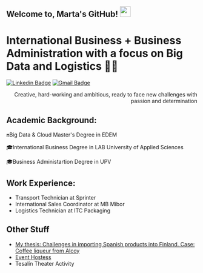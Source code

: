 ## Welcome to, Marta's GitHub!  <img src="https://media.giphy.com/media/hvRJCLFzcasrR4ia7z/giphy.gif" width="28px" height="28px">

<h1>International Business + Business Administration with a focus on Big Data and Logistics 👩‍💻</h1> 


[![Linkedin Badge](https://img.shields.io/badge/-martamiroreig-blue?style=flat-square&logo=Linkedin&logoColor=white&link=https://www.linkedin.com/in/martamiroreig)](https://www.linkedin.com/in/martamiroreig/) [![Gmail Badge](https://img.shields.io/badge/-martmiro0@gmail.com-c14438?style=flat-square&logo=Gmail&logoColor=white&link=mailto:martamiro0@gmail.com)](mailto:martamiro0@gmail.com) 

<div style="text-align: right">Creative, hard-working and ambitious, ready to face new challenges with passion and determination </div>

## Academic Background:
🔛​​Big Data & Cloud Master's Degree in EDEM

🎓International Business Degree in LAB University of Applied Sciences

🎓Business Administartion Degree in UPV
 
 ## Work Experience: 
 * Transport Technician at Sprinter
 * International Sales Coordinator at MB Mibor
 * Logistics Technician at ITC Packaging 
 
## Other Stuff
  - [My thesis: Challenges in importing Spanish products into Finland. Case: Coffee liqueur from Alcoy](http://hdl.handle.net/10251/205575)
  - [Event Hostess](https://youtu.be/DCXU2iW8UUU?feature=shared)
  - Tesalín Theater Activity

 